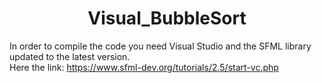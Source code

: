 <h1 align="center">Visual_BubbleSort</h1>

In order to compile the code you need Visual Studio and the SFML library updated to the latest version.<br>
Here the link: https://www.sfml-dev.org/tutorials/2.5/start-vc.php
